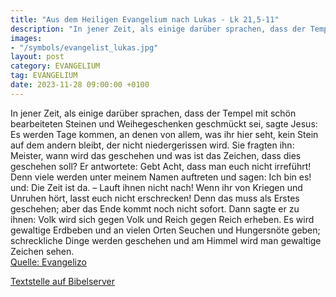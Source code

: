 ```yaml
---
title: "Aus dem Heiligen Evangelium nach Lukas - Lk 21,5-11"
description: "In jener Zeit, als einige darüber sprachen, dass der Tempel mit schön bearbeiteten Steinen und Weihegeschenken geschmückt sei, sagte Jesus: Es werden Tage kommen, an denen von allem, was ihr hier seht, kein Stein auf dem andern bleibt, der nicht niedergerissen wird. Sie fragten i...."
images:
- "/symbols/evangelist_lukas.jpg"
layout: post
category: EVANGELIUM
tag: EVANGELIUM
date: 2023-11-28 09:00:00 +0100
---
```

In jener Zeit, als einige darüber sprachen, dass der Tempel mit schön bearbeiteten Steinen und Weihegeschenken geschmückt sei, sagte Jesus:
Es werden Tage kommen, an denen von allem, was ihr hier seht, kein Stein auf dem andern bleibt, der nicht niedergerissen wird.
Sie fragten ihn: Meister, wann wird das geschehen und was ist das Zeichen, dass dies geschehen soll?
Er antwortete: Gebt Acht, dass man euch nicht irreführt! Denn viele werden unter meinem Namen auftreten und sagen: Ich bin es! und: Die Zeit ist da.<!--more--> – Lauft ihnen nicht nach!
Wenn ihr von Kriegen und Unruhen hört, lasst euch nicht erschrecken! Denn das muss als Erstes geschehen; aber das Ende kommt noch nicht sofort.
Dann sagte er zu ihnen: Volk wird sich gegen Volk und Reich gegen Reich erheben.
Es wird gewaltige Erdbeben und an vielen Orten Seuchen und Hungersnöte geben; schreckliche Dinge werden geschehen und am Himmel wird man gewaltige Zeichen sehen.<br>
[Quelle: Evangelizo](https://evangeliumtagfuertag.org/DE/gospel)

[Textstelle auf Bibelserver](https://www.bibleserver.com/EU/Lukas21,5-11)
